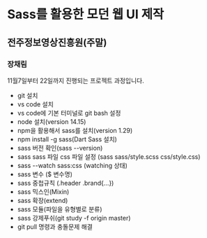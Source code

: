 # Sass를 활용한 모던 웹 UI 제작
## 전주정보영상진흥원(주말)
### 장채림

11월7일부터 22일까지 진행되는 프로젝트 과정입니다.

- git 설치
- vs code 설치
- vs code에 기본 터미널로 git bash 설정
- node 설치(version 14.15)
- npm을 활용해서 sass를 설치(version 1.29)
- npm install -g sass(Dart Sass 설치)
- sass 버전 확인(sass --version)
- sass sass 파일 css 파일 설정 (sass sass/style.scss css/style.css)
- sass --watch sass:css (watching 상태)
- sass 변수 ($ 변수명)
- sass 중첩규칙 (.header .brand{...})
- sass 믹스인(Mixin)
- sass 확장(extend)
- sass 모듈(파일을 유형별로 분류)
- sass 강제푸쉬(git study -f origin master)
- git pull 명령과 충돌문제 해결
